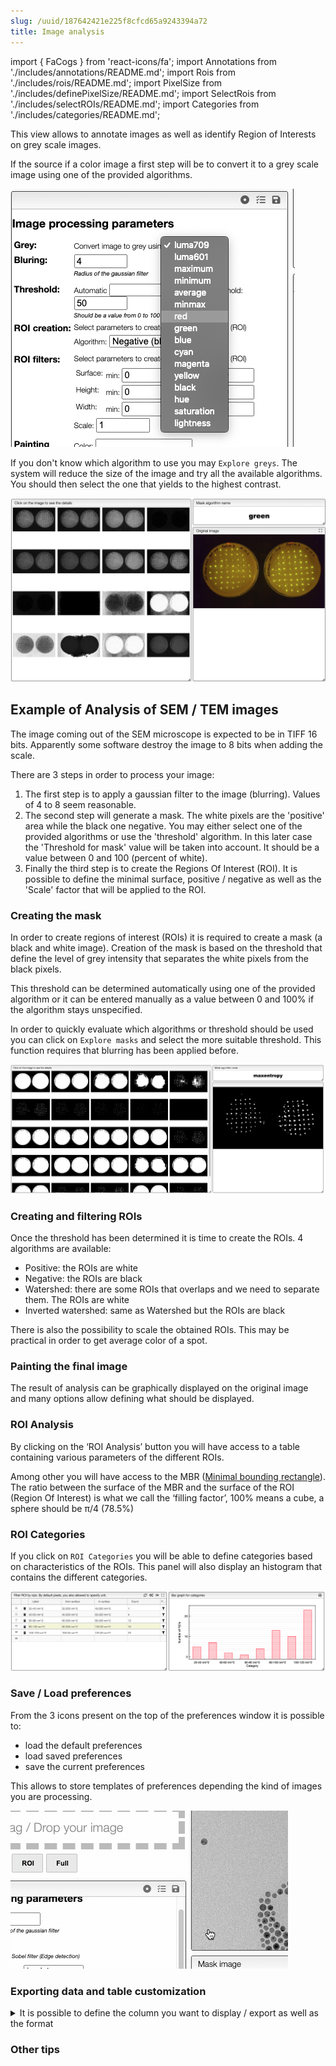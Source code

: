 ```yaml
---
slug: /uuid/187642421e225f8cfcd65a9243394a72
title: Image analysis
---
```


import { FaCogs } from 'react-icons/fa';
import Annotations from './includes/annotations/README.md';
import Rois from './includes/rois/README.md';
import PixelSize from './includes/definePixelSize/README.md'; 
import SelectRois from './includes/selectROIs/README.md';
import Categories from './includes/categories/README.md';


This view allows to annotate images as well as identify Region of Interests on grey scale images.

If the source if a color image a first step will be to convert it to a grey scale image using one of the provided algorithms.

![iGrey algorithms](images/greysAlgorithms.png)

If you don't know which algorithm to use you may `Explore greys`. The system will reduce the size of the image
and try all the available algorithms. You should then select the one that yields to the highest contrast.

![Greys](images/greys.png)

## Example of Analysis of SEM / TEM images

The image coming out of the SEM microscope is expected to be in TIFF 16 bits. Apparently some software destroy the image to 8 bits when adding the scale.

There are 3 steps in order to process your image:

1. The first step is to apply a gaussian filter to the image \(blurring\). Values of 4 to 8 seem reasonable.
2. The second step will generate a mask. The white pixels are the 'positive' area while the black one negative. You may either select one of the provided algorithms or use the 'threshold' algorithm. In this later case the 'Threshold for mask' value will be taken into account. It should be a value between 0 and 100 \(percent of white\).
3. Finally the third step is to create the Regions Of Interest \(ROI\). It is possible to define the minimal surface, positive / negative as well as the 'Scale' factor that will be applied to the ROI.

### Creating the mask

In order to create regions of interest (ROIs) it is required to create a mask (a black and white image). Creation of the mask is based on the threshold that define the level of grey intensity that separates the white pixels from the black pixels.

This threshold can be determined automatically using one of the provided algorithm or it can be entered manually as a value between 0 and 100% if the algorithm stays unspecified.

In order to quickly evaluate which algorithms or threshold should be used you can click on `Explore masks` and select the more suitable threshold. This function requires that blurring has been applied before.

![Masks](images/masks.png)

### Creating and filtering ROIs

Once the threshold has been determined it is time to create the ROIs. 4 algorithms are available:

- Positive: the ROIs are white
- Negative: the ROIs are black
- Watershed: there are some ROIs that overlaps and we need to separate them. The ROIs are white
- Inverted watershed: same as Watershed but the ROIs are black

There is also the possibility to scale the obtained ROIs. This may be practical in order to get average color of a spot.

### Painting the final image

The result of analysis can be graphically displayed on the original image and many options allow defining what should be displayed.

### ROI Analysis

By clicking on the ‘ROI Analysis’ button you will have access to a table containing various parameters of the different ROIs.

Among other you will have access to the MBR \([Minimal bounding rectangle](https://en.wikipedia.org/wiki/Minimum_bounding_rectangle)\). The ratio between the surface of the MBR and the surface of the ROI \(Region Of Interest\) is what we call the ‘filling factor’, 100% means a cube, a sphere should be π/4 \(78.5%\)

### ROI Categories

If you click on `ROI Categories` you will be able to define categories based on characteristics of the ROIs.
This panel will also display an histogram that contains the different categories.

![Histogram](images/histogram.png)

<Categories/>

### Save / Load preferences

From the 3 icons present on the top of the preferences window it is possible to:

- load the default preferences
- load saved preferences
- save the current preferences

This allows to store templates of preferences depending the kind of images you are processing.

![Save and Load preferences](images/saveLoadPrefs.gif)

### Exporting data and table customization

<details>
<summary>It is possible to define the column you want to display / export as well as the format</summary>
Columns can be customized by clicking on the <FaCogs/> icon that is present in the top of the table. Those preferences are used to customize not only which information is displayed but also how it will be exported. This means that if the units are displayed they will also be exported.

If you which to hide the units for importation there is the possibility to specifiy `numeral: '0.00', hideUnit: true`.

![Column customization](images/customizeColumns.gif)

</details>

### Other tips

<Annotations/>

<Rois/>

<PixelSize/>

<SelectRois/>
